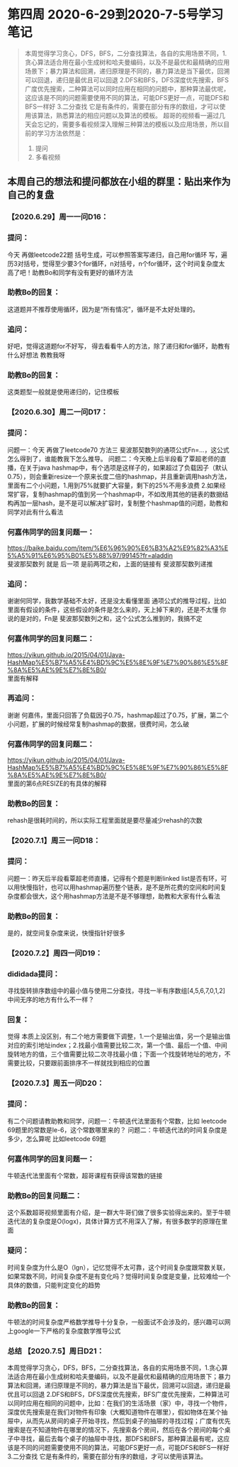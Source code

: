 # 第四周 2020-6-29到2020-7-5号学习笔记
>本周觉得学习贪心，DFS，BFS，二分查找算法，各自的实用场景不同，1.贪心算法适合用在最小生成树和哈夫曼编码，以及不是最优和最精确的应用场景下；暴力算法和回溯，递归原理是不同的，暴力算法是当下最优，回溯可以回退，递归是最优且可以回退 2.DFS和BFS，DFS深度优先搜索，BFS广度优先搜索，二种算法可以同时应用在相同的问题中，那种算法最优呢，这应该是不同的问题需要使用不同的算法，可能DFS更好一点，可能DFS和BFS一样好 3.二分查找 它是有条件的，需要在部分有序的数组，才可以使用该算法，熟悉算法的相应问题以及算法的模板。
超哥的视频看一遍过几天会忘记的，需要多看视频深入理解三种算法的模板以及应用场景，所以目前的学习方法依然是：  
>1. 提问   
>2. 多看视频  

## 本周自己的想法和提问都放在小组的群里：贴出来作为自己的复盘

### 【2020.6.29】周一一问D16：
### 提问：
今天 再做leetcode22题 括号生成，可以参照答案写递归，自己用for循环 写，遍历3对括号，觉得至少要3个for循环，n对括号，n个for循环，这个时间复杂度太高了吧！助教Bo和同学有没有更好的循环方法
### 助教Bo的回复：
这道题并不推荐使用循环，因为是“所有情况”，循环是不太好处理的。
### 追问：  
好吧，觉得这道题for不好写， 得去看看牛人的方法，除了递归和for循环，助教有什么好想法 教教我呀
### 助教Bo的回复：
这类题型一般就是使用递归的，记住模板


### 【2020.6.30】周二一问D17：
### 提问：
问题一：今天 再做了leetcode70
方法三 斐波那契数列的通项公式Fn=...，这公式怎么得到了，谁能教我下怎么推导。
问题二：今天晚上后半段看了覃超老师的直播，在关于java hashmap中，有个选项是这样子的，如果超过了负载因子（默认0.75），则会重新resize一个原来长度二倍的hashmap，并且重新调用hash方法，里面有二个小问题，1.用到75%就要扩大容量，剩下的25%不用多浪费 2.如果经常扩容，复制hashmap的值到另一个hashmap中，不如改用其他的链表的数据结构再加一层hash，是不是可以解决扩容时，复制整个hashmap值的问题，助教和同学对此有什么看法
### 何嘉伟同学的回复问题一：  
https://baike.baidu.com/item/%E6%96%90%E6%B3%A2%E9%82%A3%E5%A5%91%E6%95%B0%E5%88%97/99145?fr=aladdin  
斐波那契数列 就是 后一项 是前两项之和，上面的链接有 斐波那契数列递推
### 追问： 
谢谢何同学，我数学基础不太好，还是没太看懂里面 通项公式的推导过程，比如里面有假设的条件，这些假设的条件是怎么来的，天上掉下来的，还是不太懂
你说的是对的，Fn是 斐波那契数列之和，这个公式怎么推到的，我搞不定
### 何嘉伟同学的回复问题二：
https://yikun.github.io/2015/04/01/Java-HashMap%E5%B7%A5%E4%BD%9C%E5%8E%9F%E7%90%86%E5%8F%8A%E5%AE%9E%E7%8E%B0/  
里面有解释
### 再追问：  
谢谢 何嘉伟，里面只回答了负载因子0.75，hashmap超过了0.75，扩展，第二个小问题，扩展的时候经常复制hashmap的数据，很费时间，怎么破
### 何嘉伟同学的回复问题二：
https://yikun.github.io/2015/04/01/Java-HashMap%E5%B7%A5%E4%BD%9C%E5%8E%9F%E7%90%86%E5%8F%8A%E5%AE%9E%E7%8E%B0/  
里面的第6点RESIZE的有具体的解释
### 助教Bo的回复：
rehash是很耗时间的，所以实际工程里面就是要尽量减少rehash的次数


### 【2020.7.1】周三一问D18：
### 提问：
问题一：昨天后半段看覃超老师直播，记得有个题是判断linked list是否有环，可以用快慢指针，也可以用hashmap遍历整个链表，是不是所花费的空间和时间复杂度都会很大，这个用hashmap方法是不是不够理想，助教和大家有什么看法
### 助教Bo的回复：
是的，就空间复杂度来说，快慢指针好很多

### 【2020.7.2】周四一问D19：
### dididada提问：
寻找旋转排序数组中的最小值与使用二分查找，寻找一半有序数组[4,5,6,7,0,1,2]中间无序的地方有什么不一样？
### 回复：
觉得 本质上没区别，有二个地方需要做下调整，1.一个是输出值，另一个是输出值对应的索引地址index；2.找最小值需要比较二次，第一个值、最后一个值、中间旋转地方的值，三个值需要比较二次寻找最小值；下面一个找旋转地址的地方，不需要比较，只要跟前面排序不一样就找到相应的位置


### 【2020.7.3】周五一问D20：
### 提问：
有二个问题请教助教和同学，问题一：牛顿迭代法里面有个常数，比如 leetcode 69题里的常数是le-6，这个常数哪里来的？
问题二：牛顿迭代法的时间复杂度是多少，怎么算呢 比如leetcode 69题
### 何嘉伟同学的回复问题一： 
牛顿迭代法里面有个常数，超哥课程有获得该常数的链接
### 助教Bo的回复问题二：
这个系数超哥视频里面有介绍，是一群大牛哥们做了很多实验得出来的。至于牛顿迭代法的复杂度是O(logx)，具体计算方式不用深入了解，有很多数学的原理在里面
### 疑问：
时间复杂度为什么是O（lgn），记忆觉得不太可靠，这个时间复杂度跟常数关联，如果常数不同，时间复杂度不是有变化吗？觉得时间复杂度是变量，比较难给一个具体的数值，只能判定变化的趋势
### 助教Bo的回复：  
牛顿法的时间复杂度严格数学推导十分复杂，一般面试不会涉及的，感兴趣可以网上google一下严格的复杂度数学推导公式


### 总结 【2020.7.5】周日D21：
本周觉得学习贪心，DFS，BFS，二分查找算法，各自的实用场景不同，1.贪心算法适合用在最小生成树和哈夫曼编码，以及不是最优和最精确的应用场景下；暴力算法和回溯，递归原理是不同的，暴力算法是当下最优，回溯可以回退，递归是最优且可以回退 2.DFS和BFS，DFS深度优先搜索，BFS广度优先搜索，二种算法可以同时应用在相同的问题中，比如：在我们的生活场景（家）中，寻找一个物件，深度优先搜索是在我们对物件有印象（大概知道物件在哪里），假如物体在某个抽屉中，从而先从房间的桌子开始寻找，然后到桌子的抽屉的寻找过程；广度有优先搜索是在不知道物件在哪里的情况下，先搜索各个房间，然后在各个房间的每个桌子中寻找，最后去每个桌子的抽屉中寻找，那DFS和BFS，那种算法最有呢，这应该是不同的问题需要使用不同的算法，可能DFS更好一点，可能DFS和BFS一样好 3.二分查找 它是有条件的，需要在部分有序的数组，才可以使用该算法。

